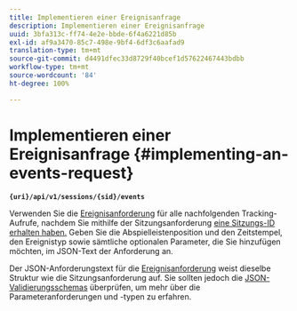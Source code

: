 ```yaml
---
title: Implementieren einer Ereignisanfrage
description: Implementieren einer Ereignisanfrage
uuid: 3bfa313c-ff74-4e2e-bbde-6f4a6221d85b
exl-id: af9a3470-85c7-498e-9bf4-6df3c6aafad9
translation-type: tm+mt
source-git-commit: d4491dfec33d8729f40bcef1d57622467443bdbb
workflow-type: tm+mt
source-wordcount: '84'
ht-degree: 100%

---
```


# Implementieren einer Ereignisanfrage {#implementing-an-events-request}

**`{uri}/api/v1/sessions/{sid}/events`**

Verwenden Sie die [Ereignisanforderung](/help/media-collection-api/mc-api-ref/mc-api-events-req.md) für alle nachfolgenden Tracking-Aufrufe, nachdem Sie mithilfe der Sitzungsanforderung [eine Sitzungs-ID erhalten haben.](/help/media-collection-api/mc-api-ref/mc-api-sessions-req.md) Geben Sie die Abspielleistenposition und den Zeitstempel, den Ereignistyp sowie sämtliche optionalen Parameter, die Sie hinzufügen möchten, im JSON-Text der Anforderung an.

Der JSON-Anforderungstext für die [Ereignisanforderung](/help/media-collection-api/mc-api-ref/mc-api-events-req.md) weist dieselbe Struktur wie die Sitzungsanforderung auf. Sie sollten jedoch die [JSON-Validierungsschemas](/help/media-collection-api/mc-api-ref/mc-api-json-validation.md) überprüfen, um mehr über die Parameteranforderungen und -typen zu erfahren.
